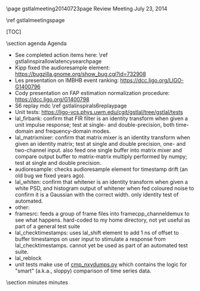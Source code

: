 \page gstlalmeeting20140723page Review Meeting July 23, 2014

\ref gstlalmeetingspage

[TOC]

\section agenda Agenda

- See completed action items here: \ref gstlalinspirallowlatencysearchpage 
- Kipp fixed the audioresample element: https://bugzilla.gnome.org/show_bug.cgi?id=732908
- Les presentation on IMBHB event ranking: https://dcc.ligo.org/LIGO-G1400796
- Cody presentation on FAP estimation normalization procedure: https://dcc.ligo.org/G1400798 
- S6 replay mdc \ref gstlalinspirals6replaypage 
- Unit tests:  https://ligo-vcs.phys.uwm.edu/cgit/gstlal/tree/gstlal/tests
 - lal_firbank:  confirm that FIR filter is an identity transform when given a unit impulse response;  test at single- and double-precision, both time-domain and frequency-domain modes.
 - lal_matrixmixer:  confirm that matrix mixer is an identity transform when given an identity matrix;  test at single and double precision, one- and two-channel input.  also feed one single buffer into matrix mixer and compare output buffer to matrix-matrix multiply performed by numpy;  test at single and double precision.
 - audioresample:  checks audioresample element for timestamp drift (an old bug we fixed years ago).
 - lal_whiten:  confirm that whitener is an identity transform when given a white PSD, and histogram output of whitener when fed coloured noise to confirm it is a Gaussian with the correct width.  only identity test of automated.
 - other:
  - framesrc:  feeds a group of frame files into framecpp_channeldemux to see what happens.  hard-coded to my home directory, not yet useful as part of a general test suite
  - lal_checktimestamps:  uses lal_shift element to add 1 ns of offset to buffer timestamps on user input to stimulate a response from lal_checktimestamps.  cannot yet be used as part of an automated test suite.
  - lal_reblock
 - unit tests make use of [cmp_nxydumps.py](https://ligo-vcs.phys.uwm.edu/cgit/gstlal/tree/gstlal/tests/cmp_nxydumps.py) which contains the logic for "smart" (a.k.a., sloppy) comparison of time series data.

\section minutes minutes

